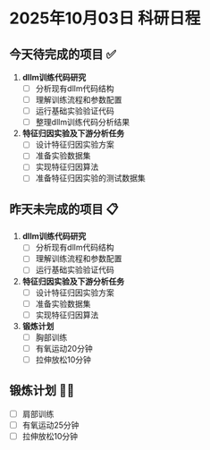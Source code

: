 # 2025年10月03日 科研日程

## 今天待完成的项目 ✅
1. **dllm训练代码研究**
   - [ ] 分析现有dllm代码结构
   - [ ] 理解训练流程和参数配置
   - [ ] 运行基础实验验证代码
   - [ ] 整理dllm训练代码分析结果

2. **特征归因实验及下游分析任务**
   - [ ] 设计特征归因实验方案
   - [ ] 准备实验数据集
   - [ ] 实现特征归因算法
   - [ ] 准备特征归因实验的测试数据集

## 昨天未完成的项目 📋
1. **dllm训练代码研究**
   - [ ] 分析现有dllm代码结构
   - [ ] 理解训练流程和参数配置
   - [ ] 运行基础实验验证代码

2. **特征归因实验及下游分析任务**
   - [ ] 设计特征归因实验方案
   - [ ] 准备实验数据集
   - [ ] 实现特征归因算法

3. **锻炼计划**
   - [ ] 胸部训练
   - [ ] 有氧运动20分钟
   - [ ] 拉伸放松10分钟

## 锻炼计划 🏃‍♂️
- [ ] 肩部训练
- [ ] 有氧运动25分钟
- [ ] 拉伸放松10分钟